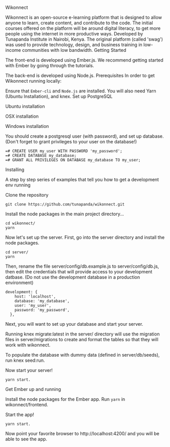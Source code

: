 Wikonnect

Wikonnect is an open-source e-learning platform that is designed to allow anyone to learn, create content, and contribute to the code. The initial courses offered on the platform will be around digital literacy, to get more people using the internet in more productive ways. Developed by Tunapanda Institute in Nairobi, Kenya. The original platform (called 'swag') was used to provide technology, design, and business training in low-income communities with low bandwidth.
Getting Started

The front-end is developed using Ember.js. We recommend getting started with Ember by going through the tutorials.

The back-end is developed using Node.js.
Prerequisites
In order to get Wikonnect running locally:

Ensure that `Ember-cli` and `Node.js` are installed. You will also need Yarn (Ubuntu Installation), and knex.
Set up PostgreSQL

Ubuntu installation

OSX installation

Windows installation

You should create a postgresql user (with password), and set up database. (Don't forget to grant privileges to your user on the database!)
```
=# CREATE USER my_user WITH PASSWORD 'my_password';
=# CREATE DATABASE my_database;
=# GRANT ALL PRIVILEGES ON DATABASE my_database TO my_user;
```
Installing

A step by step series of examples that tell you how to get a development env running

Clone the repository
```
git clone https://github.com/tunapanda/wikonnect.git
```

Install the node packages in the main project directory...

```
cd wikonnect/
yarn
```

Now let's set up the server. First, go into the server directory and install the node packages.

```
cd server/
yarn
```

Then, rename the file server/config/db.example.js to server/config/db.js, then edit the credentials that will provide access to your development datbase. (Do not use the development database in a production environment)

```
development: {
    host: 'localhost',
    database: 'my_database',
    user: 'my_user',
    password: 'my_password',
  },
```

Next, you will want to set up your database and start your server.

Running knex migrate:latest in the server/ directory will use the migration files in server/migrations to create and format the tables so that they will work with wikonnect.

To populate the database with dummy data (defined in server/db/seeds), run knex seed:run.

Now start your server! 
```
yarn start.
```
Get Ember up and running

Install the node packages for the Ember app. Run `yarn` in wikonnect/frontend.

Start the app!

```
yarn start.
```

Now point your favorite browser to http://localhost:4200/ and you will be able to see the app.
